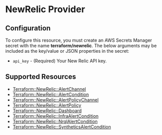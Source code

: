 # NewRelic Provider

## Configuration

To configure this resource, you must create an AWS Secrets Manager secret with the name **terraform/newrelic**. The below arguments may be included as the key/value or JSON properties in the secret:

* `api_key` - (Required) Your New Relic API key.


## Supported Resources

* [Terraform::NewRelic::AlertChannel](docs/providers/newrelic/AlertChannel.md)
* [Terraform::NewRelic::AlertCondition](docs/providers/newrelic/AlertCondition.md)
* [Terraform::NewRelic::AlertPolicyChannel](docs/providers/newrelic/AlertPolicyChannel.md)
* [Terraform::NewRelic::AlertPolicy](docs/providers/newrelic/AlertPolicy.md)
* [Terraform::NewRelic::Dashboard](docs/providers/newrelic/Dashboard.md)
* [Terraform::NewRelic::InfraAlertCondition](docs/providers/newrelic/InfraAlertCondition.md)
* [Terraform::NewRelic::NrqlAlertCondition](docs/providers/newrelic/NrqlAlertCondition.md)
* [Terraform::NewRelic::SyntheticsAlertCondition](docs/providers/newrelic/SyntheticsAlertCondition.md)
